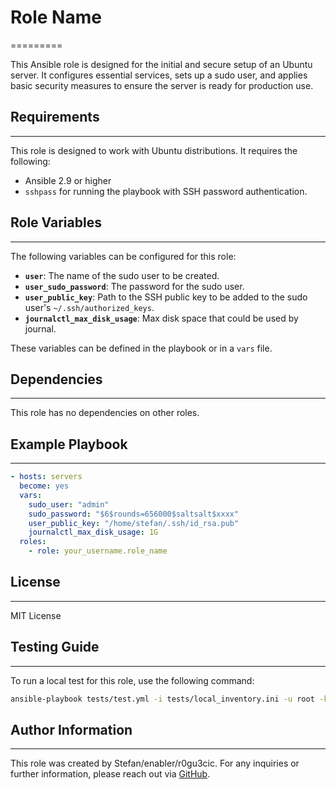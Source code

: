 # Role Name

=========

This Ansible role is designed for the initial and secure setup of an Ubuntu server. It configures essential services, sets up a sudo user, and applies basic security measures to ensure the server is ready for production use.

## Requirements

------------

This role is designed to work with Ubuntu distributions. It requires the following:

- Ansible 2.9 or higher
- `sshpass` for running the playbook with SSH password authentication.

## Role Variables

------------

The following variables can be configured for this role:

- **`user`**: The name of the sudo user to be created.
- **`user_sudo_password`**: The password for the sudo user.
- **`user_public_key`**: Path to the SSH public key to be added to the sudo user's `~/.ssh/authorized_keys`.
- **`journalctl_max_disk_usage`**: Max disk space that could be used by journal.

These variables can be defined in the playbook or in a `vars` file.

## Dependencies

------------

This role has no dependencies on other roles.

## Example Playbook

------------

```yaml
- hosts: servers
  become: yes
  vars:
    sudo_user: "admin"
    sudo_password: "$6$rounds=656000$saltsalt$xxxx"
    user_public_key: "/home/stefan/.ssh/id_rsa.pub"
    journalctl_max_disk_usage: 1G
  roles:
    - role: your_username.role_name
```

## License

------------

MIT License

## Testing Guide

------------

To run a local test for this role, use the following command:

```bash
ansible-playbook tests/test.yml -i tests/local_inventory.ini -u root -k
```

## Author Information

------------

This role was created by Stefan/enabler/r0gu3cic. For any inquiries or further information, please reach out via [GitHub](https://github.com/r0gu3cic).
